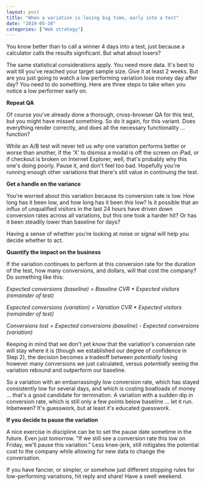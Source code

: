 ```yaml
---
layout: post
title: "When a variation is losing big time, early into a test"
date: "2019-05-10"
categories: ["Web strategy"]
---
```


You know better than to call a winner 4 days into a test, just because a calculator calls the results significant. But what about losers?

The same statistical considerations apply. You need more data. It's best to wait till you've reached your target sample size. Give it at least 2 weeks. But are you just going to watch a low performing variation lose money day after day? You need to do something. Here are three steps to take when you notice a low performer early on.

**Repeat QA**

Of course you've already done a thorough, cross-browser QA for this test, but you might have missed something. So do it again, for this variant. Does everything render correctly, and does all the necessary functionality ... function?

While an A/B test will never tell us _why_ one variation performs better or worse than another, if the 'X' to dismiss a modal is off the screen on iPad, or if checkout is broken on Internet Explorer, well, that's probably why this one's doing poorly. Pause it, and don't feel too bad. Hopefully you're running enough other variations that there's still value in continuing the test.

**Get a handle on the variance**

You're worried about this variation because its conversion rate is low. How long has it been low, and how long has it been _this_ low? Is it possible that an influx of unqualified visitors in the last 24 hours have driven down conversion rates across all variations, but this one took a harder hit? Or has it been steadily lower than baseline for days?

Having a sense of whether you're looking at noise or signal will help you decide whether to act.

**Quantify the impact on the business**

If the variation continues to perform at this conversion rate for the duration of the test, how many conversions, and dollars, will that cost the company? Do something like this:

_Expected conversions (baseline) = Baseline CVR \* Expected visitors (remainder of test)_

_Expected conversions (variation) = Variation CVR \* Expected visitors (remainder of test)_

_Conversions lost = Expected conversions (baseline) - Expected conversions (variation)_

Keeping in mind that we don't yet _know_ that the variation's conversion rate will stay where it is (though we established our degree of confidence in Step 2), the decision becomes a tradeoff between _potentially_ losing however many conversions we just calculated, versus _potentially_ seeing the variation rebound and outperform our baseline.

So a variation with an embarrassingly low conversion rate, which has stayed consistently low for several days, and which is costing boatloads of money ... that's a good candidate for termination. A variation with a sudden dip in conversion rate, which is still only a few points below baseline ... let it run. Inbetween? It's guesswork, but at least it's educated guesswork.

**If you decide to pause the variation**

A nice exercise in discipline can be to set the pause date sometime in the future. Even just tomorrow. "If we still see a conversion rate this low on Friday, we'll pause this variation." Less knee-jerk, still mitigates the potential cost to the company while allowing for new data to change the conversation.

If you have fancier, or simpler, or somehow just different stopping rules for low-performing variations, hit reply and share! Have a swell weekend.
